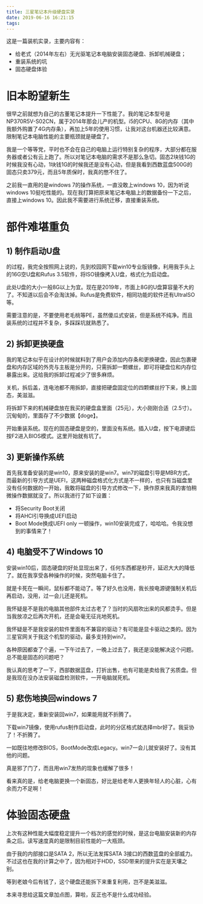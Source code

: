 ```yaml
---
title: 三星笔记本升级硬盘实录
date: 2019-06-16 16:21:15
tags:
---
```


这是一篇装机实录，主要内容有：
- 给老式（2014年左右）无光驱笔记本电脑安装固态硬盘、拆卸机械硬盘；
- 重装系统的坑
- 固态硬盘体验

# 旧本盼望新生

很早之前就想为自己的古董笔记本提升一下性能了。我的笔记本型号是NP370R5V-S02CN，属于2014年那会儿产的机型。i5的CPU、8G的内存（其中我额外购置了4G内存条），再加上5年的使用习惯，让我对这台机器还比较满意。限制笔记本电脑性能的主要瓶颈就是硬盘了。

我是一个等等党，平时也不会在自己的电脑上运行特别复杂的程序，大部分都在服务器或者公有云上跑了。所以对笔记本电脑的需求不是那么急切。固态2块钱1G的时候我没有心动，1块钱1G的时候我还是没有心动，但是我看到西数蓝盘500G的固态只卖379元，而且5年质保时，我真的憋不住了。

之前我一直用的是windows 7的操作系统，一直没敢上windows 10，因为听说windows 10挺吃性能的。现在我打算把原来笔记本电脑上的数据备份一下之后，直接上windows 10。因此我不需要进行系统迁移，直接重装系统。

# 部件难堪重负

## 1) 制作启动U盘

的过程，我完全按照网上说的，先到校园网下载win10专业版镜像，利用我手头上的16G空U盘和Rufus 3.5软件，将ISO镜像拷入U盘，格式化为启动盘。

此处U盘的大小一般8G以上为宜。现在是2019年，市面上8G的U盘算容量不大的了。不知道以后会不会淘汰掉。Rufus是免费软件，相同功能的软件还有UltraISO等。

需要注意的是，不要使用老毛桃等PE，虽然傻瓜式安装，但是系统不纯净。而且装系统的过程并不复杂，多踩踩坑就熟悉了。

## 2) 拆卸更换硬盘

我的笔记本似乎在设计的时候就料到了用户会添加内存条和更换硬盘，因此包裹硬盘和内存区域的外壳与主板是分开的，只需拆卸一颗螺丝，即可将硬盘位和内存位暴露出来。这给我的拆卸过程减少了很多麻烦。

关机，拆后盖，连电池都不用拆卸，直接把硬盘固定位的四颗螺丝拧下来，换上固态，美滋滋。

将拆卸下来的机械硬盘放在我买的硬盘盒里面（25元），大小刚刚合适（2.5寸）。沉甸甸的，里面存了不少数据【doge】。

开始重装系统。现在的固态硬盘是空的，里面没有系统。插入U盘，按下电源键后按F2进入BIOS模式。这里开始就有坑了。

## 3) 更新操作系统

首先我准备安装的是win10，原来安装的是win7。win7的磁盘引导是MBR方式，而最新的引导方式是UEFI，这两种磁盘格式化方式是不一样的，也只有当磁盘里没有任何数据的一开始，我敢将磁盘的引导方式修改一下，换作原来我真的害怕稍微操作数据就没了。所以我进行了如下设置：
- 将Security Boot关闭
- 将AHCI引导换成UEFI启动
- Boot Mode换成UEFI only
一顿操作，win10安装完成了，哈哈哈。令我没想到的事情来了！

## 4) 电脑受不了Windows 10

安装win10后，固态硬盘的好处显现出来了，任何东西都是秒开，延迟大大的降低了。就在我享受各种操作的时候，突然电脑卡住了。

就是卡死在一瞬间，鼠标都不能动了。等了好久也没用，我长按电源键强制关机后再启动，没用，过一会儿还是死机。

我怀疑是不是我的电脑其他部件太过古老了？当时的风扇吹出来的风都烫手。但是当我放凉之后再次开机，还是会毫无征兆地死机。

我怀疑是不是我安装的软件里面有不兼容的驱动？有可能是显卡驱动之类的。因为三星官网关于我这个机型的驱动，最多支持到win7。

各种原因都查了个遍，一下午过去了，一晚上过去了，我还是没能解决这个问题。总不能是固态的问题吧？

我认真的思考了一下，西部数据蓝盘，打折出售，也有可能是卖给我了劣质盘。但是我现在没办法安装磁盘检测软件，一开电脑就死机。

## 5) 悲伤地换回windows 7

于是我决定，重新安装回win7，如果能用就不折腾了。

下载win7镜像，使用rufus制作启动盘，此时的分区格式就选择mbr好了。我妥协了！不折腾了。

一如既往地修改BIOS，BootMode改成Legacy。win7一会儿就安装好了。没有其他的问题。

真是邪了门了，而且用win7发热的现象也缓解了很多！

看来真的是，给老电脑更换一个新固态，好比是给老年人更换年轻人的心脏，心有余而力不足啊！

# 体验固态硬盘

上次有这种性能大幅度稳定提升一个档次的感觉的时候，是这台电脑安装新的内存条之后。读写速度真的是限制目前性能的一大瓶颈。

由于我的内部接口是SATA 2，所以无法发挥SATA 3接口的西数蓝盘的全部威力。不过这也在我的计算之中了，因为相对于HDD，SSD带来的提升实在是天壤之别。

等到老娘今后有钱了，这个硬盘还能拆下来重复利用，岂不是美滋滋。

本来寻思给这篇文章加点图，算啦，反正也不是什么成功经验。